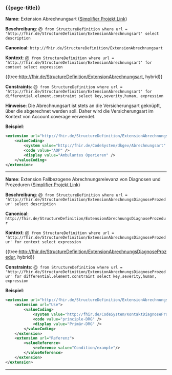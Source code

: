 ### {{page-title}}


**Name**: Extension Abrechnungsart ([Simplifier Projekt Link](https://simplifier.net/resolve?canonical=http://fhir.de/StructureDefinition/ExtensionAbrechnungsart@1.6.0))

**Beschreibung**: @``` from StructureDefinition where url = 'http://fhir.de/StructureDefinition/ExtensionAbrechnungsart' select description```

**Canonical**: `http://fhir.de/StructureDefinition/ExtensionAbrechnungsart`

**Kontext**: @``` from StructureDefinition where url = 'http://fhir.de/StructureDefinition/ExtensionAbrechnungsart' for context select expression```

{{tree:http://fhir.de/StructureDefinition/ExtensionAbrechnungsart, hybrid}}

**Constraints**: @``` from StructureDefinition where url = 'http://fhir.de/StructureDefinition/ExtensionAbrechnungsart' for differential.element.constraint select key,severity,human, expression```

**Hinweise**: Die Abrechnungsart ist stets an die Versicherungsart geknüpft, über die abgerechnet werden soll. Daher wird die Versicherungsart im Kontext von Account.coverage verwendet.

**Beispiel**:

```xml
<extension url="http://fhir.de/StructureDefinition/ExtensionAbrechnungsart">
    <valueCoding>
        <system value="http://fhir.de/CodeSystem/dkgev/Abrechnungsart" />
        <code value="AOP" />
        <display value="Ambulantes Operieren" />
    </valueCoding>
</extension>
```

----


**Name**: Extension Fallbezogene Abrechnungsrelevanz von Diagnosen und Prozeduren
([Simplifier Projekt Link](https://simplifier.net/resolve?canonical=http://fhir.de/StructureDefinition/ExtensionAbrechnungsDiagnoseProzedur@1.6.0))

**Beschreibung**: @``` from StructureDefinition where url = 'http://fhir.de/StructureDefinition/ExtensionAbrechnungsDiagnoseProzedur' select description```

**Canonical**: `http://fhir.de/StructureDefinition/ExtensionAbrechnungsDiagnoseProzedur`

**Kontext**: @``` from StructureDefinition where url = 'http://fhir.de/StructureDefinition/ExtensionAbrechnungsDiagnoseProzedur' for context select expression```

{{tree:http://fhir.de/StructureDefinition/ExtensionAbrechnungsDiagnoseProzedur, hybrid}}

**Constraints**: @``` from StructureDefinition where url = 'http://fhir.de/StructureDefinition/ExtensionAbrechnungsDiagnoseProzedur' for differential.element.constraint select key,severity,human, expression```

**Beispiel**:

```xml
<extension url="http://fhir.de/StructureDefinition/ExtensionAbrechnungsDiagnoseProzedur">
    <extension url="Use">
        <valueCoding>
            <system value="http://fhir.de/CodeSystem/KontaktDiagnoseProzedur" />
            <code value="principle-DRG" />
            <display value="Primär-DRG" />
        </valueCoding>
    </extension>
    <extension url="Referenz">
        <valueReference>
            <reference value="Condition/example"/>
        </valueReference>
    </extension>
</extension>
```

----